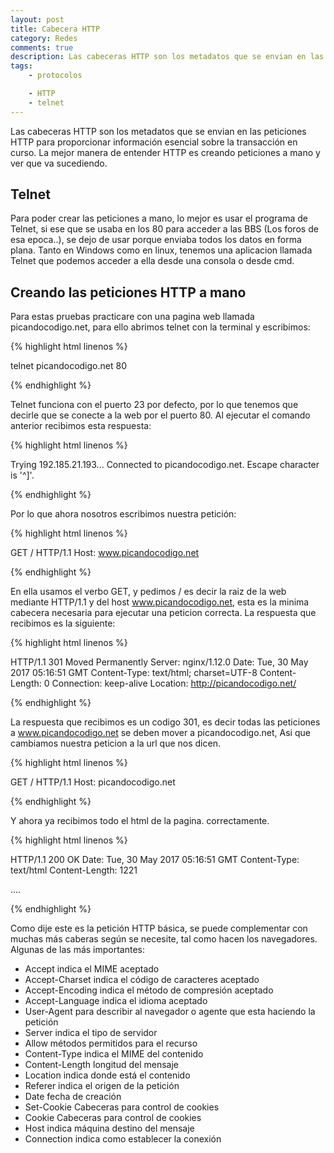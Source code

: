 ```yaml
---
layout: post
title: Cabecera HTTP
category: Redes
comments: true
description: Las cabeceras HTTP son los metadatos que se envian en las peticiones HTTP para proporcionar información esencial sobre la transacción en curso. La mejor manera de entender HTTP es creando peticiones a mano y ver que va sucediendo.
tags:
    - protocolos

    - HTTP
    - telnet
---
```


Las cabeceras HTTP son los metadatos que se envian en las peticiones HTTP para proporcionar información esencial sobre la transacción en curso. La mejor manera de entender HTTP es creando peticiones a mano y ver que va sucediendo.

## Telnet

Para poder crear las peticiones a mano, lo mejor es usar el programa de Telnet, si ese que se usaba en los 80 para acceder a las BBS (Los foros de esa epoca..), se dejo de usar porque enviaba todos los datos en forma plana. Tanto en Windows como en linux, tenemos una aplicacion llamada Telnet que podemos acceder a ella desde una consola o desde cmd.

## Creando las peticiones HTTP a mano

Para estas pruebas practicare con una pagina web llamada picandocodigo.net, para ello abrimos telnet con la terminal y escribimos:

{% highlight html linenos %}

telnet picandocodigo.net 80

{% endhighlight %}

Telnet funciona con el puerto 23 por defecto, por lo que tenemos que decirle que se conecte a la web por el puerto 80. Al ejecutar el comando anterior recibimos esta respuesta:

{% highlight html linenos %}

Trying 192.185.21.193...
Connected to picandocodigo.net.
Escape character is '^]'.


{% endhighlight %}

Por lo que ahora nosotros escribimos nuestra petición:


{% highlight html linenos %}

GET / HTTP/1.1
Host: www.picandocodigo.net

{% endhighlight %}

En ella usamos el verbo GET, y pedimos / es decir la raiz de la web mediante HTTP/1.1 y del host www.picandocodigo.net, esta es la minima cabecera necesaria para ejecutar una peticion correcta.
La respuesta que recibimos es la siguiente:

{% highlight html linenos %}

HTTP/1.1 301 Moved Permanently
Server: nginx/1.12.0
Date: Tue, 30 May 2017 05:16:51 GMT
Content-Type: text/html; charset=UTF-8
Content-Length: 0
Connection: keep-alive
Location: http://picandocodigo.net/

{% endhighlight %}

La respuesta que recibimos es un codigo 301, es decir todas las peticiones a www.picandocodigo.net se deben mover a picandocodigo.net, Asi que cambiamos nuestra peticion a la url que nos dicen.

{% highlight html linenos %}

GET / HTTP/1.1
Host: picandocodigo.net

{% endhighlight %}

Y ahora ya recibimos todo el html de la pagina. correctamente.

{% highlight html linenos %}

HTTP/1.1 200 OK
Date: Tue, 30 May 2017 05:16:51 GMT
Content-Type: text/html
Content-Length: 1221

<html>
....
</html>

{% endhighlight %}

Como dije este es la petición HTTP básica, se puede complementar con muchas más caberas según se necesite, tal como hacen los navegadores. Algunas de las más importantes:

* Accept indica el MIME aceptado
* Accept-Charset indica el código de caracteres aceptado
* Accept-Encoding indica el método de compresión aceptado
* Accept-Language indica el idioma aceptado
* User-Agent para describir al navegador o agente que esta haciendo la petición
* Server indica el tipo de servidor
* Allow métodos permitidos para el recurso
* Content-Type indica el MIME del contenido
* Content-Length longitud del mensaje
* Location indica donde está el contenido
* Referer indica el origen de la petición
* Date fecha de creación
* Set-Cookie Cabeceras para control de cookies
* Cookie Cabeceras para control de cookies
* Host indica máquina destino del mensaje
* Connection indica como establecer la conexión

